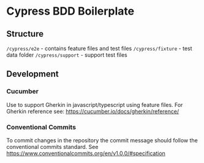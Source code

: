 # Cypress BDD Boilerplate

## Structure

`/cypress/e2e` - contains feature files and test files
`/cypress/fixture` - test data folder
`/cypress/support` - support test files

## Development

### Cucumber

Use to support Gherkin in javascript/typescript using feature files. For Gherkin reference see: https://cucumber.io/docs/gherkin/reference/

### Conventional Commits

To commit changes in the repository the commit message should follow the conventional commits standard. See https://www.conventionalcommits.org/en/v1.0.0/#specification

